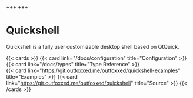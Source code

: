 +++
+++

# Quickshell
Quickshell is a fully user customizable desktop shell based on QtQuick.

{{< cards >}}
  {{< card link="/docs/configuration" title="Configuration" >}}
  {{< card link="/docs/types" title="Type Reference" >}}
  <br>
  {{< card link="https://git.outfoxxed.me/outfoxxed/quickshell-examples" title="Examples" >}}
  {{< card link="https://git.outfoxxed.me/outfoxxed/quickshell" title="Source" >}}
{{< /cards >}}
